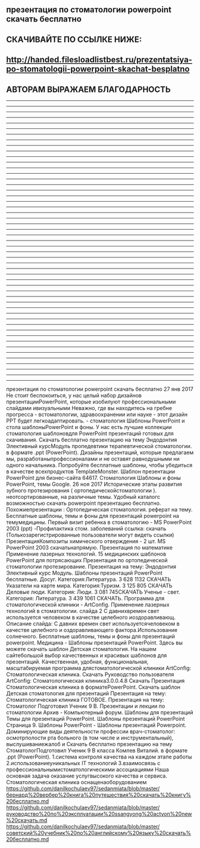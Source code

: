 презентация по стоматологии powerpoint скачать бесплатно
--------------------------------------------------
СКАЧИВАЙТЕ ПО ССЫЛКЕ НИЖЕ:
--------------------------------------------------
http://handed.filesloadlistbest.ru/prezentatsiya-po-stomatologii-powerpoint-skachat-besplatno
--------------------------------------------------
АВТОРАМ ВЫРАЖАЕМ БЛАГОДАРНОСТЬ
--------------------------------------------------
--------------------------------------------------
--------------------------------------------------
--------------------------------------------------
--------------------------------------------------
--------------------------------------------------
--------------------------------------------------
--------------------------------------------------
--------------------------------------------------
--------------------------------------------------
--------------------------------------------------
--------------------------------------------------
--------------------------------------------------
--------------------------------------------------
--------------------------------------------------
--------------------------------------------------
--------------------------------------------------
--------------------------------------------------
--------------------------------------------------
--------------------------------------------------
--------------------------------------------------
--------------------------------------------------
--------------------------------------------------
--------------------------------------------------
--------------------------------------------------
--------------------------------------------------
--------------------------------------------------
--------------------------------------------------
--------------------------------------------------
--------------------------------------------------
--------------------------------------------------
--------------------------------------------------
--------------------------------------------------
--------------------------------------------------
--------------------------------------------------
--------------------------------------------------
--------------------------------------------------
--------------------------------------------------
--------------------------------------------------
--------------------------------------------------
--------------------------------------------------
--------------------------------------------------
--------------------------------------------------
--------------------------------------------------
--------------------------------------------------
--------------------------------------------------
--------------------------------------------------
--------------------------------------------------
--------------------------------------------------
--------------------------------------------------
--------------------------------------------------
--------------------------------------------------
презентация по стоматологии powerpoint скачать бесплатно 27 янв 2017  Не стоит беспокоиться, у нас целый набор дизайнов презентацииPowerPoint, которые изобилуют профессиональными слайдами ивизуальными  Неважно, где вы находитесь на гребне прогресса - встоматологии, здравоохранении или науке - этот дизайн РРТ будет легкоадаптировать. - стоматология Шаблоны PowerPoint и стола шаблоныPowerPoint и фоны. У нас есть лучшие коллекции стоматология шаблоновдля PowerPoint презентаций готовых для скачивания. Скачать бесплатно презентацию на тему Эндодонтия Элективный курсМодуль пропедевтики терапевтической стоматологии. в формате .ppt (PowerPoint). Дизайны презентаций, которые предлагаем мы, разработаныпрофессионалами и не оставят равнодушными ни одного начальника. Попробуйте бесплатные шаблоны, чтобы убедиться в качестве всехпродуктов TemplateMonster.  Шаблон презентации PowerPoint для бизнес-сайта 64617. Стоматология Шаблоны и фоны PowerPoint, темы Google. 26 ноя 2017  Исторические этапы развития зубного протезирования ( ортопедическойстоматологии ). неотсортированные, на различные темы. Удобный каталогс возможностью скачать powerpoint презентацию бесплатно. Похожиепрезентации : Ортопедическая стоматология. реферат на тему. Бесплатные шаблоны, темы и фоны для презентаций powerpoint на темумедицины. Первый визит ребенка в стоматологию - MS PowerPoint 2003 (ppt) -Профилактика стом. заболеваний ссылка: скачать (Толькозарегистрированные пользователи могут видеть ссылки) ПрезентацияКомпозиты химического отверждения - 2 шт. MS PowerPoint 2003 скачатьнапрямую. Презентация по математике Применение лазерных технологий. 15 медицинских шаблонов PowerPoint для потрясающих
Презентация по ортопедической стоматологии протезирование. Презентация на тему: Эндодонтия Элективный курс Модуль. Шаблоны презентаций PowerPoint бесплатные.  Досуг. Категория:Литература. 3 628 1132 СКАЧАТЬ  Указатели на карте мира. Категория:Туризм. 3 125 805 СКАЧАТЬ  Деловые люди. Категория: Люди. 3 081 745СКАЧАТЬ  Ученье - свет. Категория: Литература. 3 439 1061 СКАЧАТЬ. Программа для стоматологической клиники - ArtConfig. Применение лазерных технологий в стоматологии.  слайда 2 С давнихвремен свет используется человеком в качестве целебного иоздоравливающ. Описание слайда: С давних времен свет используетсячеловеком в качестве целебного и оздоравливающего фактора.Использование солнечного. Бесплатные шаблоны, темы и фоны для презентаций powerpoint. Медицина - Шаблоны презентаций PowerPoint. Здесь вы можете скачать шаблон Детская стоматология. На нашем сайтебольшой выбор качественных и красивых шаблонов для презентаций. Качественная, удобная, функциональная, масштабируемая программа длястоматологической клиники ArtConfig: Стоматологическая клиника. Скачать Руководство пользователя ArtConfig: Стоматологическая клиника3.0.0.4.8  Скачать Презентация Стоматологическая клиника в форматеPowerPoint. Cкачать шаблон Детская стоматология для презентаций
Презентация на тему: Стоматологическая клиника ГОТОВОЕ. Презентация на тему: Стоматолог Подготовил Ученик 9 В. Презентации и лекции по стоматологии Архив - Компьютерный форум. Шаблоны для презентаций  Темы для презентаций PowerPoint. Шаблоны презентаций PowerPoint  Страница 9. Шаблоны PowerPoint - Шаблоны презентаций Powerpoint. Доминирующие виды деятельности профессии врач-стоматолог: осмотрполости рта больного (в том числе и инструментальный), выслушиваниежалоб и  Скачать бесплатно презентацию на тему СтоматологПодготовил Ученик 9 В класса Комлев Виталий. в формате .ppt (PowerPoint). 1.система контроля качества на каждом этапе работы 2.использованиеуникальных IT технологий 3.взаимосвязь с профессиональнымистоматологическими ассоциациями Наша основная задача  оказание услугвысокого качества и сервиса. Стоматологическая клиника оснащенаоборудованием
https://github.com/danilkochulaev97/sedanmiata/blob/master/бернард%20вербер%20книга%20путешествия%20скачать%20книгу%20бесплатно.md
https://github.com/danilkochulaev97/sedanmiata/blob/master/руководство%20по%20эксплуатации%20ssangyong%20actyon%20new%20скачать.md
https://github.com/danilkochulaev97/sedanmiata/blob/master/советский%20учебник%20по%20английскому%20языку%20скачать%20бесплатно.md